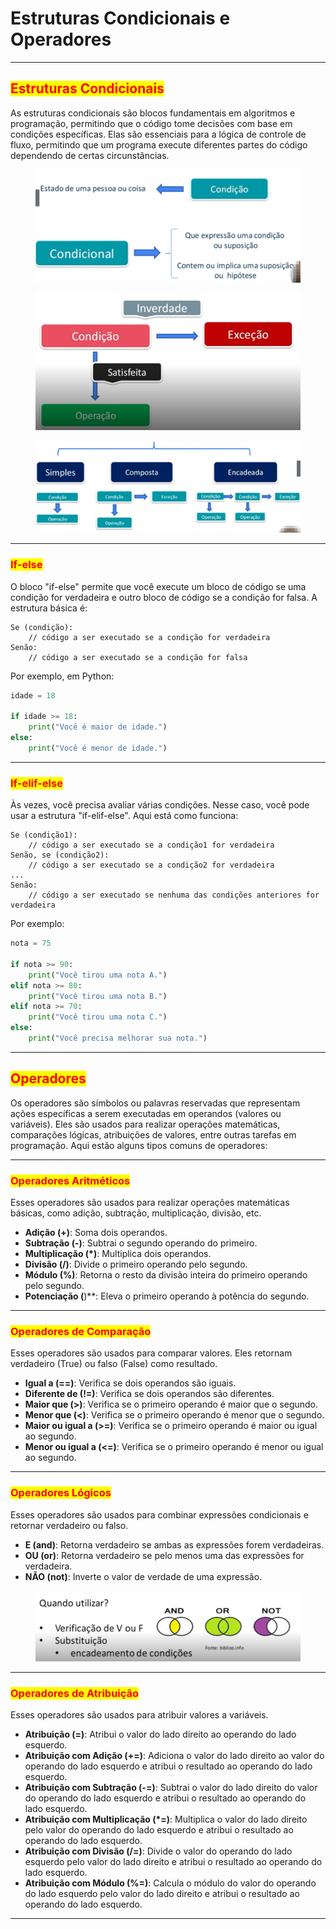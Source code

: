 # Estruturas Condicionais e Operadores

***

## <mark style="color:red;">Estruturas Condicionais</mark>

As estruturas condicionais são blocos fundamentais em algoritmos e programação, permitindo que o código tome decisões com base em condições específicas. Elas são essenciais para a lógica de controle de fluxo, permitindo que um programa execute diferentes partes do código dependendo de certas circunstâncias.

<figure><img src="../.gitbook/assets/image (10).png" alt=""><figcaption></figcaption></figure>

<figure><img src="../.gitbook/assets/image (11).png" alt=""><figcaption></figcaption></figure>

<figure><img src="../.gitbook/assets/image (12).png" alt=""><figcaption></figcaption></figure>



***

### <mark style="color:red;">If-else</mark>

O bloco "if-else" permite que você execute um bloco de código se uma condição for verdadeira e outro bloco de código se a condição for falsa. A estrutura básica é:

```plaintext
Se (condição):
    // código a ser executado se a condição for verdadeira
Senão:
    // código a ser executado se a condição for falsa
```

Por exemplo, em Python:

```python
idade = 18

if idade >= 18:
    print("Você é maior de idade.")
else:
    print("Você é menor de idade.")
```

***

### <mark style="color:red;">If-elif-else</mark>

Às vezes, você precisa avaliar várias condições. Nesse caso, você pode usar a estrutura "if-elif-else". Aqui está como funciona:

```plaintext
Se (condição1):
    // código a ser executado se a condição1 for verdadeira
Senão, se (condição2):
    // código a ser executado se a condição2 for verdadeira
...
Senão:
    // código a ser executado se nenhuma das condições anteriores for verdadeira
```

Por exemplo:

```python
nota = 75

if nota >= 90:
    print("Você tirou uma nota A.")
elif nota >= 80:
    print("Você tirou uma nota B.")
elif nota >= 70:
    print("Você tirou uma nota C.")
else:
    print("Você precisa melhorar sua nota.")
```

***

## <mark style="color:red;">Operadores</mark>

Os operadores são símbolos ou palavras reservadas que representam ações específicas a serem executadas em operandos (valores ou variáveis). Eles são usados para realizar operações matemáticas, comparações lógicas, atribuições de valores, entre outras tarefas em programação. Aqui estão alguns tipos comuns de operadores:

***

### <mark style="color:red;">Operadores Aritméticos</mark>

Esses operadores são usados para realizar operações matemáticas básicas, como adição, subtração, multiplicação, divisão, etc.

* **Adição (+)**: Soma dois operandos.
* **Subtração (-)**: Subtrai o segundo operando do primeiro.
* **Multiplicação (\*)**: Multiplica dois operandos.
* **Divisão (/)**: Divide o primeiro operando pelo segundo.
* **Módulo (%)**: Retorna o resto da divisão inteira do primeiro operando pelo segundo.
* **Potenciação (**)\*\*: Eleva o primeiro operando à potência do segundo.

***

### <mark style="color:red;">Operadores de Comparação</mark>

Esses operadores são usados para comparar valores. Eles retornam verdadeiro (True) ou falso (False) como resultado.

* **Igual a (==)**: Verifica se dois operandos são iguais.
* **Diferente de (!=)**: Verifica se dois operandos são diferentes.
* **Maior que (>)**: Verifica se o primeiro operando é maior que o segundo.
* **Menor que (<)**: Verifica se o primeiro operando é menor que o segundo.
* **Maior ou igual a (>=)**: Verifica se o primeiro operando é maior ou igual ao segundo.
* **Menor ou igual a (<=)**: Verifica se o primeiro operando é menor ou igual ao segundo.

***

### <mark style="color:red;">Operadores Lógicos</mark>

Esses operadores são usados para combinar expressões condicionais e retornar verdadeiro ou falso.

* **E (and)**: Retorna verdadeiro se ambas as expressões forem verdadeiras.
* **OU (or)**: Retorna verdadeiro se pelo menos uma das expressões for verdadeira.
* **NÃO (not)**: Inverte o valor de verdade de uma expressão.

<figure><img src="../.gitbook/assets/image (13).png" alt=""><figcaption></figcaption></figure>

***

### <mark style="color:red;">Operadores de Atribuição</mark>

Esses operadores são usados para atribuir valores a variáveis.

* **Atribuição (=)**: Atribui o valor do lado direito ao operando do lado esquerdo.
* **Atribuição com Adição (+=)**: Adiciona o valor do lado direito ao valor do operando do lado esquerdo e atribui o resultado ao operando do lado esquerdo.
* **Atribuição com Subtração (-=)**: Subtrai o valor do lado direito do valor do operando do lado esquerdo e atribui o resultado ao operando do lado esquerdo.
* **Atribuição com Multiplicação (\*=)**: Multiplica o valor do lado direito pelo valor do operando do lado esquerdo e atribui o resultado ao operando do lado esquerdo.
* **Atribuição com Divisão (/=)**: Divide o valor do operando do lado esquerdo pelo valor do lado direito e atribui o resultado ao operando do lado esquerdo.
* **Atribuição com Módulo (%=)**: Calcula o módulo do valor do operando do lado esquerdo pelo valor do lado direito e atribui o resultado ao operando do lado esquerdo.

***
